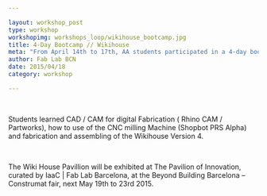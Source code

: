 ```yaml
---

layout: workshop_post
type: workshop
workshopimg: workshops_loop/wikihouse_bootcamp.jpg
title: 4-Day Bootcamp // Wikihouse
meta: "From April 14th to 17th, AA students participated in a 4-day bootcamp in Green Fab Lab to learn about the applications of digital fabrication in architecture. The workshop topic was to design and make a Wiki House version 4."
author: Fab Lab BCN
date: 2015/04/18
category: workshop

---
```


<br>

Students learned CAD / CAM for digital Fabrication ( Rhino CAM / Partworks), how to use of the CNC milling Machine (Shopbot PRS Alpha) and fabrication and assembling of the Wikihouse Version 4.

<br>


The Wiki House Pavillion will be exhibited at The Pavilion of Innovation, curated by IaaC | Fab Lab Barcelona, at the Beyond Building Barcelona – Construmat fair, next May 19th to 23rd 2015.